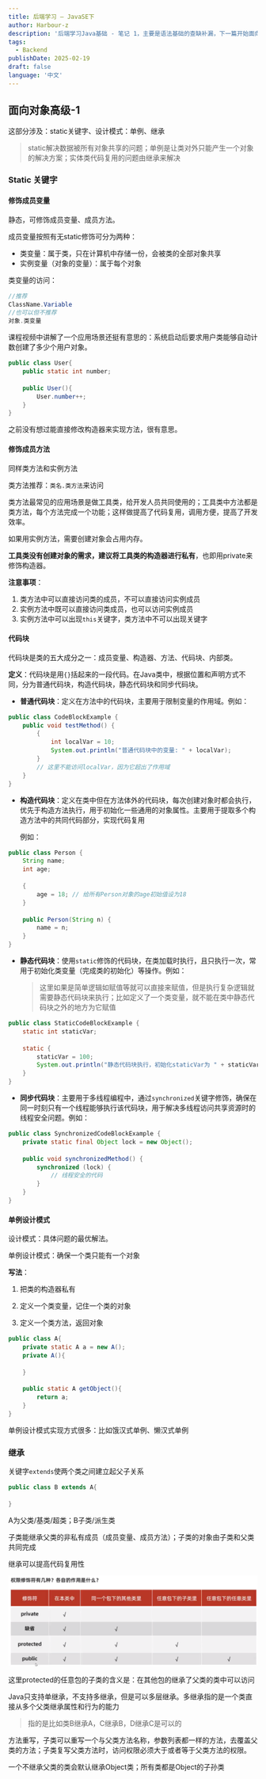 ```yaml
---
title: 后端学习 — JavaSE下
author: Harbour-z
description: '后端学习Java基础 - 笔记 1，主要是语法基础的查缺补漏，下一篇开始面向对象。'
tags:
  - Backend
publishDate: 2025-02-19
draft: false
language: '中文'
---
```


## 面向对象高级-1

这部分涉及：static关键字、设计模式：单例、继承

> static解决数据被所有对象共享的问题；单例是让类对外只能产生一个对象的解决方案；实体类代码复用的问题由继承来解决

### Static 关键字

#### 修饰成员变量

静态，可修饰成员变量、成员方法。

成员变量按照有无static修饰可分为两种：

* 类变量：属于类，只在计算机中存储一份，会被类的全部对象共享
* 实例变量（对象的变量）：属于每个对象

类变量的访问：

```java
//推荐
ClassName.Variable
//也可以但不推荐
对象.类变量
```



课程视频中讲解了一个应用场景还挺有意思的：系统启动后要求用户类能够自动计数创建了多少个用户对象。

```java
public class User{
    public static int number;
    
    public User(){
        User.number++;
    }
}
```

之前没有想过能直接修改构造器来实现方法，很有意思。

#### 修饰成员方法

同样类方法和实例方法

类方法推荐：`类名.类方法`来访问

类方法最常见的应用场景是做工具类，给开发人员共同使用的；工具类中方法都是类方法，每个方法完成一个功能；这样做提高了代码复用，调用方便，提高了开发效率。

如果用实例方法，需要创建对象会占用内存。

**工具类没有创建对象的需求，建议将工具类的构造器进行私有**，也即用private来修饰构造器。

**注意事项**：

1. 类方法中可以直接访问类的成员，不可以直接访问实例成员
2. 实例方法中既可以直接访问类成员，也可以访问实例成员
3. 实例方法中可以出现`this`关键字，类方法中不可以出现关键字

#### 代码块

代码块是类的五大成分之一：成员变量、构造器、方法、代码块、内部类。

**定义**：代码块是用`{}`括起来的一段代码。在Java类中，根据位置和声明方式不同，分为普通代码块，构造代码块，静态代码块和同步代码块。

* **普通代码块**：定义在方法中的代码块，主要用于限制变量的作用域。例如：

```java
public class CodeBlockExample {
    public void testMethod() {
        {
            int localVar = 10;
            System.out.println("普通代码块中的变量: " + localVar);
        }
        // 这里不能访问localVar，因为它超出了作用域
    }
}
```

- **构造代码块**：定义在类中但在方法体外的代码块，每次创建对象时都会执行，优先于构造方法执行，用于初始化一些通用的对象属性。主要用于提取多个构造方法中的共同代码部分，实现代码复用

  例如：

```java
public class Person {
    String name;
    int age;

    {
        age = 18; // 给所有Person对象的age初始值设为18
    }

    public Person(String n) {
        name = n;
    }
}
```

- **静态代码块**：使用`static`修饰的代码块，在类加载时执行，且只执行一次，常用于初始化类变量（完成类的初始化）等操作。例如：

  > 这里如果是简单逻辑如赋值等就可以直接来赋值，但是执行复杂逻辑就需要静态代码块来执行；比如定义了一个类变量，就不能在类中静态代码块之外的地方为它赋值

```java
public class StaticCodeBlockExample {
    static int staticVar;

    static {
        staticVar = 100;
        System.out.println("静态代码块执行，初始化staticVar为 " + staticVar);
    }
}
```

- **同步代码块**：主要用于多线程编程中，通过`synchronized`关键字修饰，确保在同一时刻只有一个线程能够执行该代码块，用于解决多线程访问共享资源时的线程安全问题。例如：

```java
public class SynchronizedCodeBlockExample {
    private static final Object lock = new Object();

    public void synchronizedMethod() {
        synchronized (lock) {
            // 线程安全的代码
        }
    }
}
```

#### 单例设计模式

设计模式：具体问题的最优解法。

单例设计模式：确保一个类只能有一个对象

**写法**：

1. 把类的构造器私有

2. 定义一个类变量，记住一个类的对象

3. 定义一个类方法，返回对象

```java
public class A{
    private static A a = new A();
    private A(){
        
    }
    
    public static A getObject(){
        return a; 
    }
}
```



单例设计模式实现方式很多：比如饿汉式单例、懒汉式单例

### 继承

关键字`extends`使两个类之间建立起父子关系

```java
public class B extends A{
    
}
```

A为父类/基类/超类；B子类/派生类

子类能继承父类的非私有成员（成员变量、成员方法）；子类的对象由子类和父类共同完成

继承可以提高代码复用性

![权限修饰符](./quanxian.png)

这里protected的任意包的子类的含义是：在其他包的继承了父类的类中可以访问



Java只支持单继承，不支持多继承，但是可以多层继承。多继承指的是一个类直接从多个父类继承属性和行为的能力

> 指的是比如类B继承A，C继承B，D继承C是可以的

方法重写，子类可以重写一个与父类方法名称，参数列表都一样的方法，去覆盖父类的方法；子类复写父类方法时，访问权限必须大于或者等于父类方法的权限。

一个不继承父类的类会默认继承Object类；所有类都是Object的子孙类



